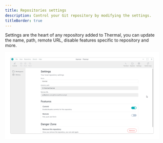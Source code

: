 ```yaml
---
title: Repositories settings
description: Control your Git repository by modifying the settings.
titleBorder: true
---
```


Settings are the heart of any repository added to Thermal, you can update the name, path, remote URL, disable features specific to repository and more.

![Repository settings page](./images/repository-settings.png)
